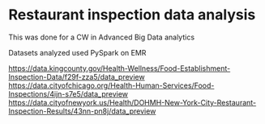 # Restaurant inspection data analysis

This was done for a CW in Advanced Big Data analytics

Datasets analyzed used PySpark on EMR


https://data.kingcounty.gov/Health-Wellness/Food-Establishment-Inspection-Data/f29f-zza5/data_preview
https://data.cityofchicago.org/Health-Human-Services/Food-Inspections/4ijn-s7e5/data_preview
https://data.cityofnewyork.us/Health/DOHMH-New-York-City-Restaurant-Inspection-Results/43nn-pn8j/data_preview
